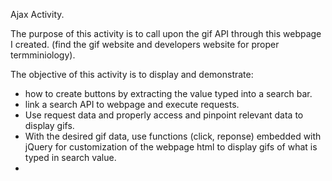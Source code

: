 Ajax Activity.

The purpose of this activity is to call upon the gif API through this webpage I created. (find the gif website and developers website for proper termminiology).

The objective of this activity is to display and demonstrate:
- how to create buttons by extracting the value typed into a search bar.  
- link a search API to webpage and execute requests.
- Use request data and properly access and pinpoint      relevant data to display gifs.
- With the desired gif data, use functions (click,       reponse) embedded with jQuery for customization of     the webpage html to display gifs of what is typed in   search value.
- 